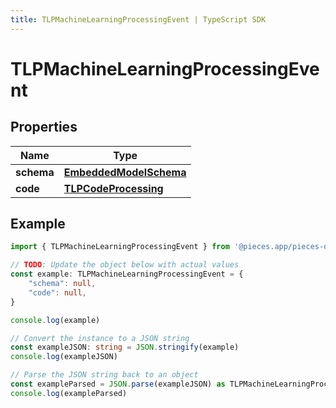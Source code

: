 ```yaml
---
title: TLPMachineLearningProcessingEvent | TypeScript SDK
---
```



# TLPMachineLearningProcessingEvent


## Properties

Name | Type
------------ | -------------
**schema** | [**EmbeddedModelSchema**](EmbeddedModelSchema)
**code** | [**TLPCodeProcessing**](TLPCodeProcessing)

## Example

```typescript
import { TLPMachineLearningProcessingEvent } from '@pieces.app/pieces-os-client'

// TODO: Update the object below with actual values
const example: TLPMachineLearningProcessingEvent = {
    "schema": null,
    "code": null,
}

console.log(example)

// Convert the instance to a JSON string
const exampleJSON: string = JSON.stringify(example)
console.log(exampleJSON)

// Parse the JSON string back to an object
const exampleParsed = JSON.parse(exampleJSON) as TLPMachineLearningProcessingEvent
console.log(exampleParsed)
```


